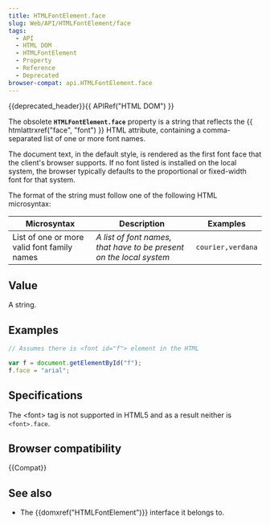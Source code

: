 ```yaml
---
title: HTMLFontElement.face
slug: Web/API/HTMLFontElement/face
tags:
  - API
  - HTML DOM
  - HTMLFontElement
  - Property
  - Reference
  - Deprecated
browser-compat: api.HTMLFontElement.face
---
```

{{deprecated_header}}{{ APIRef("HTML DOM") }}

The obsolete
**`HTMLFontElement.face`**
property is a string that reflects the {{ htmlattrxref("face",
    "font") }} HTML attribute, containing a comma-separated list of one or more font
names.

The document text, in the default style, is rendered as the first font face that the
client's browser supports. If no font listed is installed on the local system, the
browser typically defaults to the proportional or fixed-width font for that system.

The format of the string must follow one of the following HTML microsyntax:

| Microsyntax                                 | Description                                                         | Examples          |
| ------------------------------------------- | ------------------------------------------------------------------- | ----------------- |
| List of one or more valid font family names | _A list of font names, that have to be present on the local system_ | `courier,verdana` |

## Value

A string.

## Examples

```js
// Assumes there is <font id="f"> element in the HTML

var f = document.getElementById("f");
f.face = "arial";
```

## Specifications

The \<font> tag is not supported in HTML5 and as a result neither is
`<font>.face`.

## Browser compatibility

{{Compat}}

## See also

- The {{domxref("HTMLFontElement")}} interface it belongs to.
